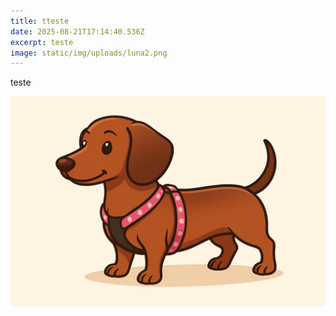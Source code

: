 ```yaml
---
title: tteste
date: 2025-08-21T17:14:40.536Z
excerpt: teste
image: static/img/uploads/luna2.png
---
```

t﻿este

![](static/img/uploads/luna2.png)